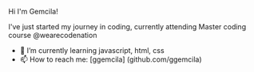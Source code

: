 Hi I'm Gemcila!

I've just started my journey in coding, currently attending Master coding course @wearecodenation
- 🌱 I’m currently learning javascript, html, css
- 📫 How to reach me: [ggemcila] (github.com/ggemcila) 
